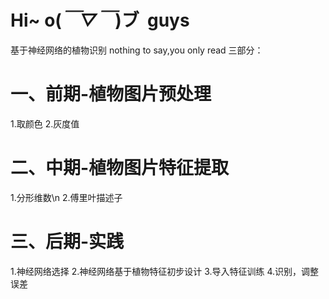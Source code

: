 # Hi~ o(*￣▽￣*)ブ  guys
基于神经网络的植物识别
nothing to say,you only read
三部分：
# 一、前期-植物图片预处理
1.取颜色
2.灰度值
# 二、中期-植物图片特征提取
1.分形维数\n
2.傅里叶描述子
# 三、后期-实践
1.神经网络选择
2.神经网络基于植物特征初步设计
3.导入特征训练
4.识别，调整误差
